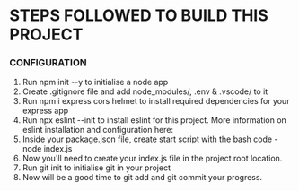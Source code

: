 # STEPS FOLLOWED TO BUILD THIS PROJECT

### CONFIGURATION

1. Run npm init --y to initialise a node app
2. Create .gitignore file and add node_modules/, .env & .vscode/ to it
3. Run npm i express cors helmet to install required dependencies for your express app
4. Run npx eslint --init to install eslint for this project. More information on eslint installation and configuration here:
5. Inside your package.json file, create start script with the bash code - node index.js
6. Now you'll need to create your index.js file in the project root location.
7. Run git init to initialise git in your project
8. Now will be a good time to git add and git commit your progress.